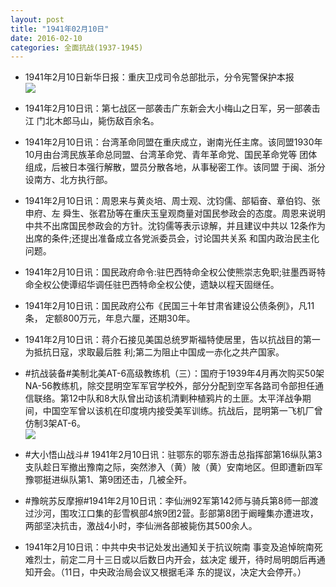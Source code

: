 ```yaml
---
layout: post
title: "1941年02月10日"
date: 2016-02-10
categories: 全面抗战(1937-1945)
---
```


<meta name="referrer" content="no-referrer" />

- 1941年2月10日新华日报：重庆卫戍司令总部批示，分令宪警保护本报 <br/><img src="https://ww2.sinaimg.cn/large/aca367d8jw1f0umxmgmpvj20i10grwgs.jpg" />

- 1941年2月10日讯：第七战区一部袭击广东新会大小梅山之日军，另一部袭击江 门北木郎马山，毙伤敌百余名。 

- 1941年2月10日讯：台湾革命同盟在重庆成立，谢南光任主席。该同盟1930年 10月由台湾民族革命总同盟、台湾革命党、青年革命党、国民革命党等 团体组成，后被日本强行解散，盟员分散各地，从事秘密工作。该同盟 于闽、浙分设南方、北方执行部。 

- 1941年2月10日讯：周恩来与黄炎培、周士观、沈钧儒、部韬奋、章伯钧、张申府、左 舜生、张君劢等在重庆玉皇观商量对国民参政会的态度。周恩来说明 中共不出席国民参政会的方针。沈钧儒等表示谅解，并且建议中共以 12条作为出席的条件;还提出准备成立各党派委员会，讨论国共关系 和国内政治民主化问题。 

- 1941年2月10日讯：国民政府命令:驻巴西特命全权公使熊崇志免职;驻墨西哥特 命全权公使谭绍华调任驻巴西特命全权公使，遗缺以程天固继任。 

- 1941年2月10日讯：国民政府公布《民国三十年甘肃省建设公债条例》，凡11条， 定额800万元，年息六厘，还期30年。 

- 1941年2月10日讯：蒋介石接见美国总统罗斯福特使居里，告以抗战目的第一为抵抗日寇，求取最后胜 利;第二为阻止中国成一赤化之共产国家。 

- #抗战装备#美制北美AT-6高级教练机（三）：国府于1939年4月再次购买50架NA-56教练机，除交昆明空军军官学校外，部分分配到空军各路司令部担任通信联络。第12中队和8大队曾出动该机清剿种植鸦片的土匪。太平洋战争期间，中国空军曾以该机在印度境内接受美军训练。抗战后，昆明第一飞机厂曾仿制3架AT-6。 <br/><img src="https://ww4.sinaimg.cn/large/aca367d8jw1f0u0dczcg2j20aj0awwfm.jpg" />

- #大小悟山战斗# 1941年2月10日讯：驻鄂东的鄂东游击总指挥部第16纵队第3支队趁日军撤出豫南之际，突然渗入（黄）陂（黄）安南地区。但即遭新四军豫鄂挺进纵队第1、第9团还击，几被全歼。 

- #豫皖苏反摩擦#1941年2月10日讯：李仙洲92军第142师与骑兵第8师一部渡过沙河，围攻江口集的彭雪枫部4旅9团2营。彭部第8团于阚疃集亦遭进攻，两部坚决抗击，激战4小时，李仙洲各部被毙伤其500余人。 

- 1941年2月10日讯：中共中央书记处发出通知关于抗议皖南 事变及追悼皖南死难烈士，前定二月十三日或以后数日内开会，兹决定 缓开，待时局明朗后再通知开会。（11日，中央政治局会议又根据毛泽 东的提议，决定大会停开。） 

